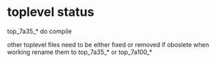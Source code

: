# toplevel status

top_7a35_* do compile

other toplevel files need to be either fixed or removed if oboslete
when working rename them to top_7a35_* or top_7a100_*

